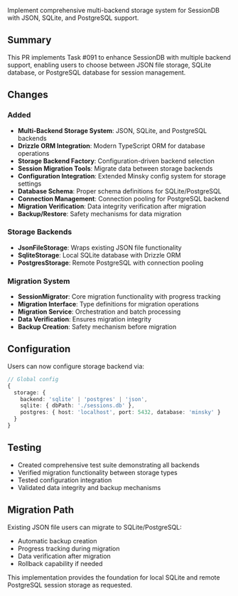 Implement comprehensive multi-backend storage system for SessionDB with JSON, SQLite, and PostgreSQL support.

## Summary

This PR implements Task #091 to enhance SessionDB with multiple backend support, enabling users to choose between JSON file storage, SQLite database, or PostgreSQL database for session management.

## Changes

### Added

- **Multi-Backend Storage System**: JSON, SQLite, and PostgreSQL backends
- **Drizzle ORM Integration**: Modern TypeScript ORM for database operations
- **Storage Backend Factory**: Configuration-driven backend selection
- **Session Migration Tools**: Migrate data between storage backends
- **Configuration Integration**: Extended Minsky config system for storage settings
- **Database Schema**: Proper schema definitions for SQLite/PostgreSQL
- **Connection Management**: Connection pooling for PostgreSQL backend
- **Migration Verification**: Data integrity verification after migration
- **Backup/Restore**: Safety mechanisms for data migration

### Storage Backends

- **JsonFileStorage**: Wraps existing JSON file functionality
- **SqliteStorage**: Local SQLite database with Drizzle ORM
- **PostgresStorage**: Remote PostgreSQL with connection pooling

### Migration System

- **SessionMigrator**: Core migration functionality with progress tracking
- **Migration Interface**: Type definitions for migration operations
- **Migration Service**: Orchestration and batch processing
- **Data Verification**: Ensures migration integrity
- **Backup Creation**: Safety mechanism before migration

## Configuration

Users can now configure storage backend via:

```typescript
// Global config
{
  storage: {
    backend: 'sqlite' | 'postgres' | 'json',
    sqlite: { dbPath: './sessions.db' },
    postgres: { host: 'localhost', port: 5432, database: 'minsky' }
  }
}
```

## Testing

- Created comprehensive test suite demonstrating all backends
- Verified migration functionality between storage types
- Tested configuration integration
- Validated data integrity and backup mechanisms

## Migration Path

Existing JSON file users can migrate to SQLite/PostgreSQL:
- Automatic backup creation
- Progress tracking during migration
- Data verification after migration
- Rollback capability if needed

This implementation provides the foundation for local SQLite and remote PostgreSQL session storage as requested.
